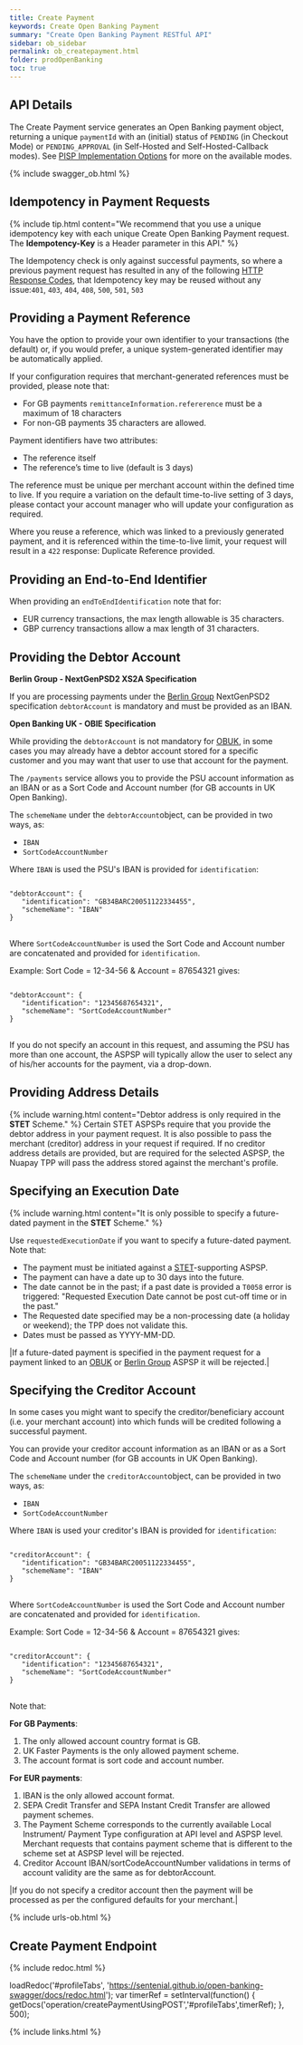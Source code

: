 ```yaml
---
title: Create Payment
keywords: Create Open Banking Payment
summary: "Create Open Banking Payment RESTful API"
sidebar: ob_sidebar
permalink: ob_createpayment.html
folder: prodOpenBanking
toc: true
---
```


## API Details 

The Create Payment service generates an Open Banking payment object, returning a unique ``paymentId`` with an (initial) status of `PENDING` (in Checkout Mode) or `PENDING_APPROVAL` (in Self-Hosted and Self-Hosted-Callback modes). See [PISP Implementation Options](ob_pispimplementations.html) for more on the available modes.

{% include swagger_ob.html %}


## Idempotency in Payment Requests

{% include tip.html content="We recommend that you use a unique idempotency key with each unique Create Open Banking Payment request. The **Idempotency-Key** is a Header parameter in this API." %}


The Idempotency check is only against successful payments, so where a previous payment request has resulted in any of the following [HTTP Response Codes](ob_httpreasons.html), that Idempotency key may be reused without any issue:`401`, `403`, `404`, `408`, `500`, `501`, `503`


## Providing a Payment Reference

You have the option to provide your own identifier to your transactions (the default) or, if you would prefer, a unique system-generated identifier may be automatically applied. 

If your configuration requires that merchant-generated references must be provided, please note that:

* For GB payments `remittanceInformation.refererence` must be a maximum of 18 characters
* For non-GB payments 35 characters are allowed.

Payment identifiers have two attributes:

* The reference itself
* The reference’s time to live (default is 3 days)

The reference must be unique per merchant account within the defined time to live. If you require a variation on the default time-to-live setting of 3 days, please contact your account manager who will update your configuration as required.

Where you reuse a reference, which was linked to a previously generated payment, and it is referenced within the time-to-live limit, your request will result in a `422` response: Duplicate Reference provided.

## Providing an End-to-End Identifier
When providing an `endToEndIdentification` note that for:

* EUR currency transactions, the max length allowable is 35 characters.
* GBP currency transactions allow a max length of 31 characters.

## Providing the Debtor Account

**Berlin Group - NextGenPSD2 XS2A Specification**

If you are processing payments under the <a href="#" data-toggle="tooltip" data-original-title="{{site.data.glossary.berlin-group}}">Berlin Group</a> NextGenPSD2 specification `debtorAccount` is mandatory and must be provided as an IBAN. 

**Open Banking UK - OBIE Specification**

While providing the `debtorAccount` is not mandatory for <a href="#" data-toggle="tooltip" data-original-title="{{site.data.glossary.obie}}">OBUK</a>, in some cases you may already have a debtor account stored for a specific customer and you may want that user to use that account for the payment. 

The `/payments` service allows you to provide the PSU account information as an IBAN or as a Sort Code and Account number (for GB accounts in UK Open Banking).

The `schemeName` under the `debtorAccount`object, can be provided in two ways, as:

* `IBAN`
* `SortCodeAccountNumber`

Where `IBAN` is used the PSU's IBAN is provided for `identification`:

<pre>
<code class="json">
"debtorAccount": {
   "identification": "GB34BARC20051122334455",
   "schemeName": "IBAN"
}
</code>
</pre>

Where `SortCodeAccountNumber` is used the Sort Code and Account number are concatenated and provided for `identification`. 

Example: Sort Code = 12-34-56 & Account = 87654321 gives:

<pre>
<code class="json">
"debtorAccount": {
   "identification": "12345687654321",
   "schemeName": "SortCodeAccountNumber"
}
</code>
</pre>

If you do not specify an account in this request, and assuming the PSU has more than one account, the ASPSP will typically allow the user to select any of his/her accounts for the payment, via a drop-down. 

## Providing Address Details
{% include warning.html content="Debtor address is only required in the **STET** Scheme." %}
Certain STET ASPSPs require that you provide the debtor address in your payment request. 
It is also possible to pass the merchant (creditor) address in your request if required. If no creditor address details are provided, but are required for the selected ASPSP, the Nuapay TPP will pass the address stored against the merchant's profile.


## Specifying an Execution Date

{% include warning.html content="It is only possible to specify a future-dated payment in the **STET** Scheme." %}

Use `requestedExecutionDate` if you want to specify a future-dated payment. Note that:

* The payment must be initiated against a <a href="#" data-toggle="tooltip" data-original-title="{{site.data.glossary.stet}}">STET</a>-supporting ASPSP.
* The payment can have a date up to 30 days into the future.
* The date cannot be in the past; if a past date is provided a `T0058` error is triggered: "Requested Execution Date cannot be post cut-off time or in the past."
* The Requested date specified may be a non-processing date (a holiday or weekend); the TPP does not validate this.
* Dates must be passed as YYYY-MM-DD.

|If a future-dated payment is specified in the payment request for a payment linked to an <a href="#" data-toggle="tooltip" data-original-title="{{site.data.glossary.obie}}">OBUK</a> or <a href="#" data-toggle="tooltip" data-original-title="{{site.data.glossary.berlin-group}}">Berlin Group</a> ASPSP it will be rejected.|


## Specifying the Creditor Account

In some cases you might want to specify the creditor/beneficiary account (i.e. your merchant account) into which funds will be credited following a successful payment. 

You can provide your creditor account information as an IBAN or as a Sort Code and Account number (for GB accounts in UK Open Banking).

The `schemeName` under the `creditorAccount`object, can be provided in two ways, as:

* `IBAN`
* `SortCodeAccountNumber`

Where `IBAN` is used your creditor's IBAN is provided for `identification`:

<pre>
<code class="json">
"creditorAccount": {
   "identification": "GB34BARC20051122334455",
   "schemeName": "IBAN"
}
</code>
</pre>

Where `SortCodeAccountNumber` is used the Sort Code and Account number are concatenated and provided for `identification`. 

Example: Sort Code = 12-34-56 & Account = 87654321 gives:

<pre>
<code class="json">
"creditorAccount": {
   "identification": "12345687654321",
   "schemeName": "SortCodeAccountNumber"
}
</code>
</pre>

Note that:

**For GB Payments**:

1. The only allowed account country format is GB.
1. UK Faster Payments is the only allowed payment scheme.
1. The account format is sort code and account number.

**For EUR payments**: 

1. IBAN is the only allowed account format.
1. SEPA Credit Transfer and SEPA Instant Credit Transfer are allowed payment schemes.
1. The Payment Scheme corresponds to the currently available Local Instrument/ Payment Type configuration at API level and ASPSP level. Merchant requests that contains payment scheme that is different to the scheme set at ASPSP level will be rejected.
1. Creditor Account IBAN/sortCodeAccountNumber validations in terms of account validity are the same as for debtorAccount.


|If you do not specify a creditor account then the payment will be processed as per the configured defaults for your merchant.|



{% include urls-ob.html %}

## Create Payment Endpoint


<ul id="profileTabs" class="nav nav-tabs">
    
   
</ul>
   
{% include redoc.html %}
   
loadRedoc('#profileTabs', 'https://sentenial.github.io/open-banking-swagger/docs/redoc.html');
var timerRef = setInterval(function() { getDocs('operation/createPaymentUsingPOST','#profileTabs',timerRef); }, 500);


</script>


<div id="mydiv"></div>


</div>



</div>


{% include links.html %}
